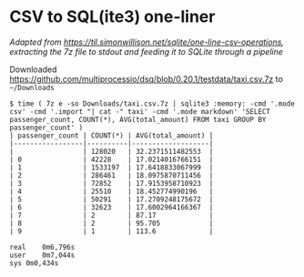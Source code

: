 # CSV to SQL(ite3) one-liner

_Adapted from <https://til.simonwillison.net/sqlite/one-line-csv-operations>,
extracting the 7z file to stdout and feeding it to SQLite through a pipeline_

Downloaded <https://github.com/multiprocessio/dsq/blob/0.20.1/testdata/taxi.csv.7z> to `~/Downloads`

```
$ time ( 7z e -so Downloads/taxi.csv.7z | sqlite3 :memory: -cmd '.mode csv' -cmd '.import "| cat -" taxi' -cmd '.mode markdown' 'SELECT passenger_count, COUNT(*), AVG(total_amount) FROM taxi GROUP BY passenger_count' )
| passenger_count | COUNT(*) | AVG(total_amount) |
|-----------------|----------|-------------------|
|                 | 128020   | 32.2371511482553  |
| 0               | 42228    | 17.0214016766151  |
| 1               | 1533197  | 17.6418833067999  |
| 2               | 286461   | 18.0975870711456  |
| 3               | 72852    | 17.9153958710923  |
| 4               | 25510    | 18.452774990196   |
| 5               | 50291    | 17.2709248175672  |
| 6               | 32623    | 17.6002964166367  |
| 7               | 2        | 87.17             |
| 8               | 2        | 95.705            |
| 9               | 1        | 113.6             |

real	0m6,796s
user	0m7,044s
sys	0m0,434s
```

